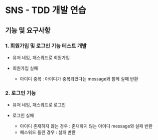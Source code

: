 # SNS - TDD 개발 연습

## 기능 및 요구사항

### 1. 회원가입 및 로그인 기능 테스트 개발

- 유저 네임, 패스워드로 회원가입

- 회원가입 실패
  - 아이디 중복 : 아이디가 중복되었다는 message와 함께 실패 반환

### 2. 로그인 기능

- 유저 네임, 패스워드로 로그인

- 로그인 실패
  - 아이디 존재하지 않는 경우 : 존재하지 않는 아이디 message와 실패 반환
  - 패스워드 틀린 경우 : 실패 반환